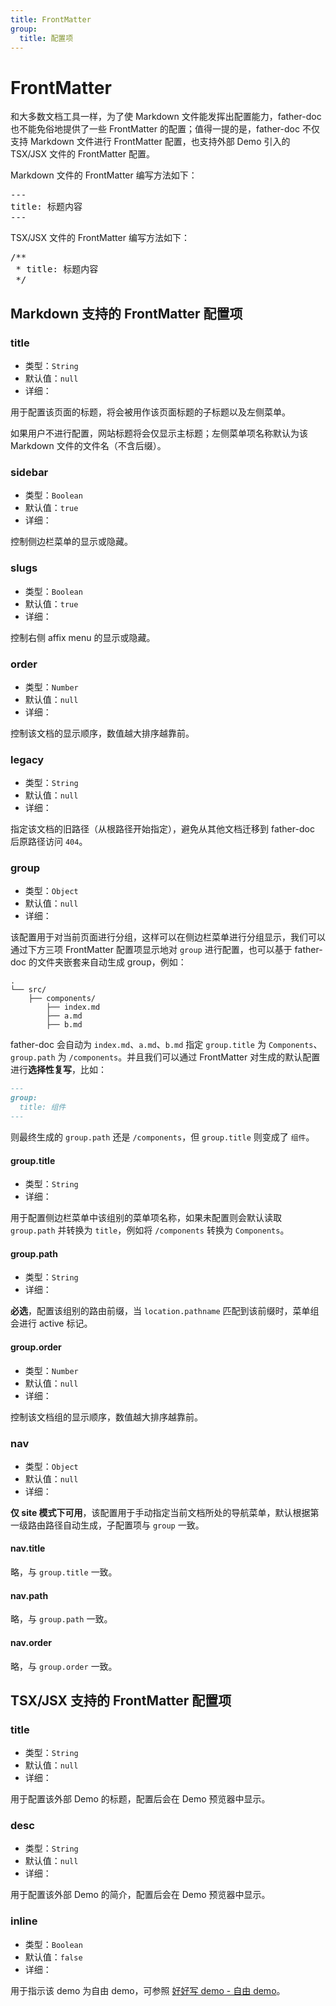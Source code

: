 ```yaml
---
title: FrontMatter
group:
  title: 配置项
---
```


# FrontMatter

和大多数文档工具一样，为了使 Markdown 文件能发挥出配置能力，father-doc 也不能免俗地提供了一些 FrontMatter 的配置；值得一提的是，father-doc 不仅支持 Markdown 文件进行 FrontMatter 配置，也支持外部 Demo 引入的 TSX/JSX 文件的 FrontMatter 配置。

Markdown 文件的 FrontMatter 编写方法如下：

<pre>---
title: 标题内容
---
</pre>

TSX/JSX 文件的 FrontMatter 编写方法如下：

<pre>
/**
&nbsp;* title: 标题内容
&nbsp;*/
</pre>

## Markdown 支持的 FrontMatter 配置项

### title

- 类型：`String`
- 默认值：`null`
- 详细：

用于配置该页面的标题，将会被用作该页面标题的子标题以及左侧菜单。

如果用户不进行配置，网站标题将会仅显示主标题；左侧菜单项名称默认为该 Markdown 文件的文件名（不含后缀）。

### sidebar

- 类型：`Boolean`
- 默认值：`true`
- 详细：

控制侧边栏菜单的显示或隐藏。

### slugs

- 类型：`Boolean`
- 默认值：`true`
- 详细：

控制右侧 affix menu 的显示或隐藏。

### order

- 类型：`Number`
- 默认值：`null`
- 详细：

控制该文档的显示顺序，数值越大排序越靠前。

### legacy

- 类型：`String`
- 默认值：`null`
- 详细：

指定该文档的旧路径（从根路径开始指定），避免从其他文档迁移到 father-doc 后原路径访问 `404`。

### group

- 类型：`Object`
- 默认值：`null`
- 详细：

该配置用于对当前页面进行分组，这样可以在侧边栏菜单进行分组显示，我们可以通过下方三项 FrontMatter 配置项显示地对 `group` 进行配置，也可以基于 father-doc 的文件夹嵌套来自动生成 group，例如：

```
.
└── src/
    ├── components/
        ├── index.md
        ├── a.md
        ├── b.md
```

father-doc 会自动为 `index.md`、`a.md`、`b.md` 指定 `group.title` 为 `Components`、`group.path` 为 `/components`。并且我们可以通过 FrontMatter 对生成的默认配置进行**选择性复写**，比如：

```md
---
group:
  title: 组件
---
```

则最终生成的 `group.path` 还是 `/components`，但 `group.title` 则变成了 `组件`。

#### group.title

- 类型：`String`
- 详细：

用于配置侧边栏菜单中该组别的菜单项名称，如果未配置则会默认读取 `group.path` 并转换为 `title`，例如将 `/components` 转换为 `Components`。

#### group.path

- 类型：`String`
- 详细：

**必选**，配置该组别的路由前缀，当 `location.pathname` 匹配到该前缀时，菜单组会进行 active 标记。

#### group.order

- 类型：`Number`
- 默认值：`null`
- 详细：

控制该文档组的显示顺序，数值越大排序越靠前。

### nav

- 类型：`Object`
- 默认值：`null`
- 详细：

**仅 site 模式下可用**，该配置用于手动指定当前文档所处的导航菜单，默认根据第一级路由路径自动生成，子配置项与 `group` 一致。

#### nav.title

略，与 `group.title` 一致。

#### nav.path

略，与 `group.path` 一致。

#### nav.order

略，与 `group.order` 一致。

## TSX/JSX 支持的 FrontMatter 配置项

### title

- 类型：`String`
- 默认值：`null`
- 详细：

用于配置该外部 Demo 的标题，配置后会在 Demo 预览器中显示。

### desc

- 类型：`String`
- 默认值：`null`
- 详细：

用于配置该外部 Demo 的简介，配置后会在 Demo 预览器中显示。

### inline

- 类型：`Boolean`
- 默认值：`false`
- 详细：

用于指示该 demo 为自由 demo，可参照 [好好写 demo - 自由 demo](#/write-demo?anchor=自由-demo)。
